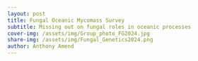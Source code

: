 ```yaml
---
layout: post
title: Fungal Oceanic Mycomass Survey
subtitle: Missing out on fungal roles in oceanic processes
cover-img: /assets/img/Group_photo_FG2024.jpg
share-img: /assets/img/Fungal_Genetics2024.png
author: Anthony Amend
---
```



